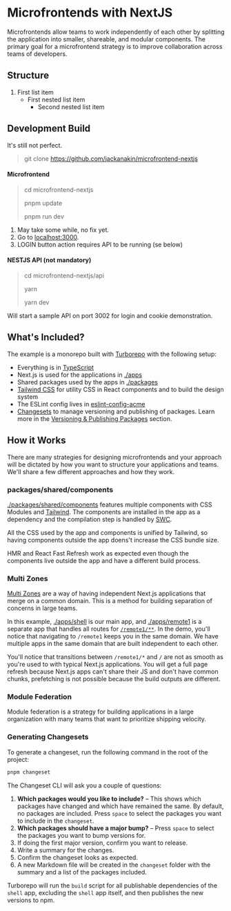 # Microfrontends with NextJS

Microfrontends allow teams to work independently of each other by splitting the application into smaller, shareable, and modular components. The primary goal for a microfrontend strategy is to improve collaboration across teams of developers.

## Structure
1. First list item
   - First nested list item
     - Second nested list item

## Development Build
It's still not perfect.

> git clone https://github.com/jackanakin/microfrontend-nextjs

#### Microfrontend
> cd microfrontend-nextjs
> 
> pnpm update
> 
> pnpm run dev

1. May take some while, no fix yet.
2. Go to [localhost:3000](http://localhost:3000).
3. LOGIN button action requires API to be running (se below)

#### NESTJS API (not mandatory)
> cd microfrontend-nextjs/api
>
> yarn
>
> yarn dev

Will start a sample API on port 3002 for login and cookie demonstration.

## What's Included?

The example is a monorepo built with [Turborepo](https://turborepo.org/) with the following setup:

- Everything is in [TypeScript](https://www.typescriptlang.org/)
- Next.js is used for the applications in [./apps](./apps)
- Shared packages used by the apps in [./packages](./packages)
- [Tailwind CSS](https://tailwindcss.com) for utility CSS in React components and to build the design system
- The ESLint config lives in [eslint-config-acme](./packages/eslint-config-acme)
- [Changesets](https://github.com/changesets/changesets) to manage versioning and publishing of packages. Learn more in the [Versioning & Publishing Packages](#versioning--publishing-packages) section.

## How it Works

There are many strategies for designing microfrontends and your approach will be dictated by how you want to structure your applications and teams. We'll share a few different approaches and how they work.

### packages/shared/components

[./packages/shared/components](./packages/shared/components) features multiple components with CSS Modules and [Tailwind](https://tailwindcss.com/). The components are installed in the app as a dependency and the compilation step is handled by [SWC](https://swc.rs/).

All the CSS used by the app and components is unified by Tailwind, so having components outside the app doens't increase the CSS bundle size.

HMR and React Fast Refresh work as expected even though the components live outside the app and have a different build process.

### Multi Zones

[Multi Zones](https://nextjs.org/docs/advanced-features/multi-zones) are a way of having independent Next.js applications that merge on a common domain. This is a method for building separation of concerns in large teams.

In this example, [./apps/shell](./apps/shell) is our main app, and [./apps/remote1](./apps/remote1) is a separate app that handles all routes for [`/remote1/**`](./apps/main/next.config.js). In the demo, you'll notice that navigating to `/remote1` keeps you in the same domain. We have multiple apps in the same domain that are built independent to each other.

You'll notice that transitions between `/remote1/*` and `/` are not as smooth as you're used to with typical Next.js applications. You will get a full page refresh because Next.js apps can't share their JS and don't have common chunks, prefetching is not possible because the build outputs are different.

### Module Federation

Module federation is a strategy for building applications in a large organization with many teams that want to prioritize shipping velocity.

### Generating Changesets

To generate a changeset, run the following command in the root of the project:

```bash
pnpm changeset
```

The Changeset CLI will ask you a couple of questions:

1. **Which packages would you like to include?** – This shows which packages have changed and which have remained the same. By default, no packages are included. Press `space` to select the packages you want to include in the `changeset`.
1. **Which packages should have a major bump?** – Press `space` to select the packages you want to bump versions for.
1. If doing the first major version, confirm you want to release.
1. Write a summary for the changes.
1. Confirm the changeset looks as expected.
1. A new Markdown file will be created in the `changeset` folder with the summary and a list of the packages included.

Turborepo will run the `build` script for all publishable dependencies of the `shell` app, excluding the `shell` app itself, and then publishes the new versions to npm.

